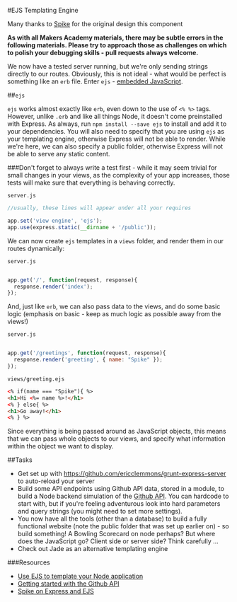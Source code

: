 #EJS Templating Engine

Many thanks to [Spike](http://github.com/Spike01) for the original design this component

**As with all Makers Academy materials, there may be subtle errors in the following materials. Please try to approach those as challenges on which to polish your debugging skills - pull requests always welcome.**

We now have a tested server running, but we're only sending strings directly to our routes. Obviously, this is not ideal - what would be perfect is something like an `erb` file. Enter `ejs` - [embedded JavaScript](http://www.embeddedjs.com/).

##`ejs`

`ejs` works almost exactly like `erb`, even down to the use of `<% %>` tags. However, unlike `.erb` and like all things Node, it doesn't come preinstalled with Express. As always, run `npm install --save ejs` to install and add it to your dependencies. You will also need to specify that you are using `ejs` as your templating engine, otherwise Express will not be able to render. While we're here, we can also specify a public folder, otherwise Express will not be able to serve any static content.

###Don't forget to always write a test first - while it may seem trivial for small changes in your views, as the complexity of your app increases, those tests will make sure that everything is behaving correctly. 

`server.js`
```javascript
//usually, these lines will appear under all your requires

app.set('view engine', 'ejs');
app.use(express.static(__dirname + '/public'));
```

We can now create `ejs` templates in a `views` folder, and render them in our routes dynamically:

`server.js`
```javascript

app.get('/', function(request, response){
  response.render('index');
});
```

And, just like `erb`, we can also pass data to the views, and do some basic logic (emphasis on basic - keep as much logic as possible away from the views!)

`server.js`
```javascript

app.get('/greetings', function(request, response){
  response.render('greeting', { name: "Spike" });
});
```

`views/greeting.ejs`
```html
<% if(name === "Spike"){ %>
<h1>Hi <%= name %>!</h1>
<% } else{ %>
<h1>Go away!</h1>
<% } %>
```

Since everything is being passed around as JavaScript objects, this means that we can pass whole objects to our views, and specify what information within the object we want to display. 

##Tasks
* Get set up with https://github.com/ericclemmons/grunt-express-server to auto-reload your server
* Build some API endpoints using Github API data, stored in a module, to build a Node backend simulation of the [Github API](https://developer.github.com/). You can hardcode to start with, but if you're feeling adventurous look into hard parameters and query strings (you might need to set more settings).
* You now have all the tools (other than a database) to build a fully functional website (note the public folder that was set up earlier on) - so build something!  A Bowling Scorecard on node perhaps?  But where does the JavaScript go? Client side or server side? Think carefully ...
* Check out Jade as an alternative templating engine


###Resources
* [Use EJS to template your Node application](http://scotch.io/tutorials/javascript/use-ejs-to-template-your-node-application)
* [Getting started with the Github API](https://developer.github.com/guides/getting-started/)
* [Spike on Express and EJS](https://www.youtube.com/watch?v=br4k2QnM0Rw)

